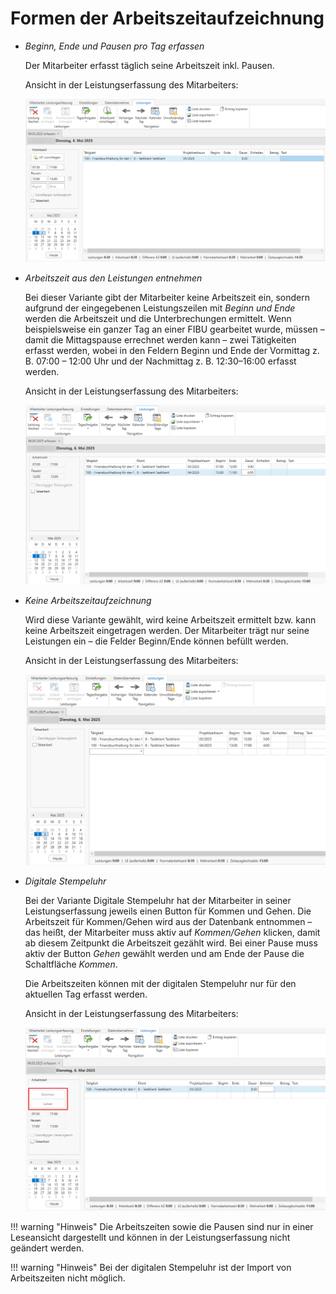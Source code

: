 # Formen der Arbeitszeitaufzeichnung

-   *Beginn, Ende und Pausen pro Tag erfassen*

    Der Mitarbeiter erfasst täglich seine Arbeitszeit inkl. Pausen.

    Ansicht in der Leistungserfassung des Mitarbeiters:

    ![](<img/image77.png>)

-   *Arbeitszeit aus den Leistungen entnehmen*

    Bei dieser Variante gibt der Mitarbeiter keine Arbeitszeit ein,
    sondern aufgrund der eingegebenen Leistungszeilen mit *Beginn und
    Ende* werden die Arbeitszeit und die Unterbrechungen ermittelt. Wenn
    beispielsweise ein ganzer Tag an einer FIBU gearbeitet wurde,
    müssen – damit die Mittagspause errechnet werden kann – zwei
    Tätigkeiten erfasst werden, wobei in den Feldern Beginn und Ende der
    Vormittag z. B. 07:00 – 12:00 Uhr und der Nachmittag z. B.
    12:30–16:00 erfasst werden.

    Ansicht in der Leistungserfassung des Mitarbeiters:

    ![](<img/image78.png>)

-   *Keine Arbeitszeitaufzeichnung*

    Wird diese Variante gewählt, wird keine Arbeitszeit ermittelt bzw.
    kann keine Arbeitszeit eingetragen werden. Der Mitarbeiter trägt nur
    seine Leistungen ein – die Felder Beginn/Ende können befüllt werden.

    Ansicht in der Leistungserfassung des Mitarbeiters:

    ![](<img/image79.png>)

-   *Digitale Stempeluhr*

    Bei der Variante Digitale Stempeluhr hat der Mitarbeiter in seiner
    Leistungserfassung jeweils einen Button für Kommen und Gehen. Die
    Arbeitszeit für Kommen/Gehen wird aus der Datenbank entnommen – das
    heißt, der Mitarbeiter muss aktiv auf *Kommen/Gehen* klicken, damit
    ab diesem Zeitpunkt die Arbeitszeit gezählt wird. Bei einer Pause
    muss aktiv der Button *Gehen* gewählt werden und am Ende der Pause
    die Schaltfläche *Kommen*.

    Die Arbeitszeiten können mit der digitalen Stempeluhr nur für den
    aktuellen Tag erfasst werden.

    Ansicht in der Leistungserfassung des Mitarbeiters:

    ![](<img/image80.png>)

!!! warning "Hinweis"
    Die Arbeitszeiten sowie die Pausen sind nur in einer Leseansicht
    dargestellt und können in der Leistungserfassung nicht geändert werden.

!!! warning "Hinweis"
    Bei der digitalen Stempeluhr ist der Import von Arbeitszeiten nicht
    möglich.

